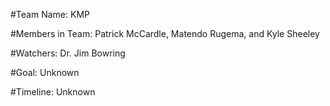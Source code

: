 #Team Name: KMP

#Members in Team: Patrick McCardle, Matendo Rugema, and Kyle Sheeley

#Watchers: Dr. Jim Bowring

#Goal: Unknown

#Timeline: Unknown
